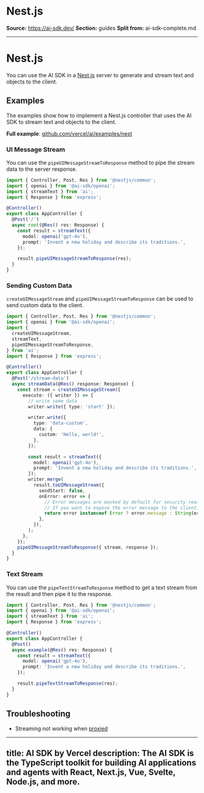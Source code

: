 # Nest.js

**Source:** https://ai-sdk.dev/
**Section:** guides
**Split from:** ai-sdk-complete.md

---

# Nest.js

You can use the AI SDK in a [Nest.js](https://nestjs.com/) server to generate and stream text and objects to the client.

## Examples

The examples show how to implement a Nest.js controller that uses the AI SDK to stream text and objects to the client.

**Full example**: [github.com/vercel/ai/examples/nest](https://github.com/vercel/ai/tree/main/examples/nest)

### UI Message Stream

You can use the `pipeUIMessageStreamToResponse` method to pipe the stream data to the server response.

```ts filename='app.controller.ts'
import { Controller, Post, Res } from '@nestjs/common';
import { openai } from '@ai-sdk/openai';
import { streamText } from 'ai';
import { Response } from 'express';

@Controller()
export class AppController {
  @Post('/')
  async root(@Res() res: Response) {
    const result = streamText({
      model: openai('gpt-4o'),
      prompt: 'Invent a new holiday and describe its traditions.',
    });

    result.pipeUIMessageStreamToResponse(res);
  }
}
```

### Sending Custom Data

`createUIMessageStream` and `pipeUIMessageStreamToResponse` can be used to send custom data to the client.

```ts filename='app.controller.ts'
import { Controller, Post, Res } from '@nestjs/common';
import { openai } from '@ai-sdk/openai';
import {
  createUIMessageStream,
  streamText,
  pipeUIMessageStreamToResponse,
} from 'ai';
import { Response } from 'express';

@Controller()
export class AppController {
  @Post('/stream-data')
  async streamData(@Res() response: Response) {
    const stream = createUIMessageStream({
      execute: ({ writer }) => {
        // write some data
        writer.write({ type: 'start' });

        writer.write({
          type: 'data-custom',
          data: {
            custom: 'Hello, world!',
          },
        });

        const result = streamText({
          model: openai('gpt-4o'),
          prompt: 'Invent a new holiday and describe its traditions.',
        });
        writer.merge(
          result.toUIMessageStream({
            sendStart: false,
            onError: error => {
              // Error messages are masked by default for security reasons.
              // If you want to expose the error message to the client, you can do so here:
              return error instanceof Error ? error.message : String(error);
            },
          }),
        );
      },
    });
    pipeUIMessageStreamToResponse({ stream, response });
  }
}
```

### Text Stream

You can use the `pipeTextStreamToResponse` method to get a text stream from the result and then pipe it to the response.

```ts filename='app.controller.ts'
import { Controller, Post, Res } from '@nestjs/common';
import { openai } from '@ai-sdk/openai';
import { streamText } from 'ai';
import { Response } from 'express';

@Controller()
export class AppController {
  @Post()
  async example(@Res() res: Response) {
    const result = streamText({
      model: openai('gpt-4o'),
      prompt: 'Invent a new holiday and describe its traditions.',
    });

    result.pipeTextStreamToResponse(res);
  }
}
```

## Troubleshooting

- Streaming not working when [proxied](/docs/troubleshooting/streaming-not-working-when-proxied)

---
title: AI SDK by Vercel
description: The AI SDK is the TypeScript toolkit for building AI applications and agents with React, Next.js, Vue, Svelte, Node.js, and more.
---
